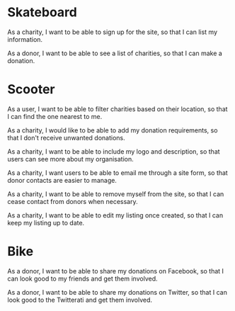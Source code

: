 Skateboard
==========
As a charity, I want to be able to sign up for the site, so that I can list my information.

As a donor, I want to be able to see a list of charities, so that I can make a donation.

Scooter
=======
As a user, I want to be able to filter charities based on their location, so that I can find the one nearest to me.

As a charity, I would like to be able to add my donation requirements, so that I don't receive unwanted donations.

As a charity, I want to be able to include my logo and description, so that users can see more about my organisation.

As a charity, I want users to be able to email me through a site form, so that donor contacts are easier to manage.

As a charity, I want to be able to remove myself from the site, so that I can cease contact from donors when necessary.

As a charity, I want to be able to edit my listing once created, so that I can keep my listing up to date.

Bike
====
As a donor, I want to be able to share my donations on Facebook, so that I can look good to my friends and get them involved.

As a donor, I want to be able to share my donations on Twitter, so that I can look good to the Twitterati and get them involved.
